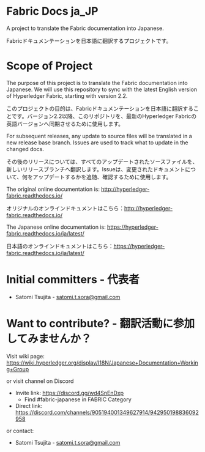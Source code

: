 # Fabric Docs ja_JP

A project to translate the Fabric documentation into Japanese.

Fabricドキュメンテーションを日本語に翻訳するプロジェクトです。

# Scope of Project

The purpose of this project is to translate the Fabric documentation into Japanese. We will use this repository to sync with the latest English version of Hyperledger Fabric, starting with version 2.2.

このプロジェクトの目的は、Fabricドキュメンテーションを日本語に翻訳することです。バージョン2.2以降、このリポジトリを、最新のHyperledger Fabricの英語バージョンへ同期させるために使用します。

For subsequent releases, any update to source files will be translated in a new release base branch. Issues are used to track what to update in the changed docs.

その後のリリースについては、すべてのアップデートされたソースファイルを、新しいリリースブランチへ翻訳します。Issueは、変更されたドキュメントについて、何をアップデートするかを追随、確認するために使用します。

The original online documentation is: http://hyperledger-fabric.readthedocs.io/

オリジナルのオンラインドキュメントはこちら：http://hyperledger-fabric.readthedocs.io/

The Japanese online documentation is: https://hyperledger-fabric.readthedocs.io/ja/latest/

日本語のオンラインドキュメントはこちら：https://hyperledger-fabric.readthedocs.io/ja/latest/

# Initial committers - 代表者

* Satomi Tsujita - satomi.t.sora@gmail.com

# Want to contribute? - 翻訳活動に参加してみませんか？

Visit wiki page: https://wiki.hyperledger.org/display/I18N/Japanese+Documentation+Working+Group

or visit channel on Discord
- Invite link: https://discord.gg/wd4SnEnDxp
  - Find #fabric-japanese in FABRIC Category
- Direct link: https://discord.com/channels/905194001349627914/942950198836092958

or contact:

* Satomi Tsujita - satomi.t.sora@gmail.com
